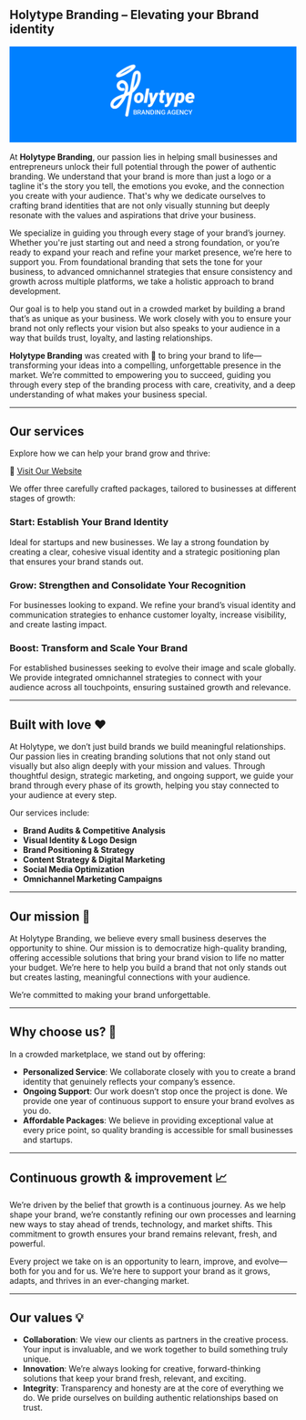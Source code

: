 ## Holytype Branding – Elevating your Bbrand identity

<a href="https://holytype.site" rel="Holytype Branding Website">![Holytype Branding Hero Image](https://raw.githubusercontent.com/holytype-branding/holytype/refs/heads/main/banner.jpg)</a>

At **Holytype Branding**, our passion lies in helping small businesses and entrepreneurs unlock their full potential through the power of authentic branding. We understand that your brand is more than just a logo or a tagline it's the story you tell, the emotions you evoke, and the connection you create with your audience. That's why we dedicate ourselves to crafting brand identities that are not only visually stunning but deeply resonate with the values and aspirations that drive your business.

We specialize in guiding you through every stage of your brand’s journey. Whether you're just starting out and need a strong foundation, or you’re ready to expand your reach and refine your market presence, we’re here to support you. From foundational branding that sets the tone for your business, to advanced omnichannel strategies that ensure consistency and growth across multiple platforms, we take a holistic approach to brand development.

Our goal is to help you stand out in a crowded market by building a brand that’s as unique as your business. We work closely with you to ensure your brand not only reflects your vision but also speaks to your audience in a way that builds trust, loyalty, and lasting relationships.

**Holytype Branding** was created with 💖 to bring your brand to life—transforming your ideas into a compelling, unforgettable presence in the market. We’re committed to empowering you to succeed, guiding you through every step of the branding process with care, creativity, and a deep understanding of what makes your business special.

---

## Our services

Explore how we can help your brand grow and thrive:

🔗 [Visit Our Website](https://holytype.site)

We offer three carefully crafted packages, tailored to businesses at different stages of growth:

### **Start: Establish Your Brand Identity**  
Ideal for startups and new businesses. We lay a strong foundation by creating a clear, cohesive visual identity and a strategic positioning plan that ensures your brand stands out.

### **Grow: Strengthen and Consolidate Your Recognition**  
For businesses looking to expand. We refine your brand’s visual identity and communication strategies to enhance customer loyalty, increase visibility, and create lasting impact.

### **Boost: Transform and Scale Your Brand**  
For established businesses seeking to evolve their image and scale globally. We provide integrated omnichannel strategies to connect with your audience across all touchpoints, ensuring sustained growth and relevance.

---

## Built with love ❤️

At Holytype, we don’t just build brands we build meaningful relationships. Our passion lies in creating branding solutions that not only stand out visually but also align deeply with your mission and values. Through thoughtful design, strategic marketing, and ongoing support, we guide your brand through every phase of its growth, helping you stay connected to your audience at every step.

Our services include:

- **Brand Audits & Competitive Analysis**  
- **Visual Identity & Logo Design**  
- **Brand Positioning & Strategy**  
- **Content Strategy & Digital Marketing**  
- **Social Media Optimization**  
- **Omnichannel Marketing Campaigns**  

---

## Our mission 🌟

At Holytype Branding, we believe every small business deserves the opportunity to shine. Our mission is to democratize high-quality branding, offering accessible solutions that bring your brand vision to life no matter your budget. We’re here to help you build a brand that not only stands out but creates lasting, meaningful connections with your audience.

We’re committed to making your brand unforgettable.

---

## Why choose us? 🔑

In a crowded marketplace, we stand out by offering:

- **Personalized Service**: We collaborate closely with you to create a brand identity that genuinely reflects your company’s essence.
- **Ongoing Support**: Our work doesn’t stop once the project is done. We provide one year of continuous support to ensure your brand evolves as you do.
- **Affordable Packages**: We believe in providing exceptional value at every price point, so quality branding is accessible for small businesses and startups.

---

## Continuous growth & improvement 📈

We’re driven by the belief that growth is a continuous journey. As we help shape your brand, we’re constantly refining our own processes and learning new ways to stay ahead of trends, technology, and market shifts. This commitment to growth ensures your brand remains relevant, fresh, and powerful.

Every project we take on is an opportunity to learn, improve, and evolve—both for you and for us. We’re here to support your brand as it grows, adapts, and thrives in an ever-changing market.

---

## Our values 💡

- **Collaboration**: We view our clients as partners in the creative process. Your input is invaluable, and we work together to build something truly unique.
- **Innovation**: We’re always looking for creative, forward-thinking solutions that keep your brand fresh, relevant, and exciting.
- **Integrity**: Transparency and honesty are at the core of everything we do. We pride ourselves on building authentic relationships based on trust.